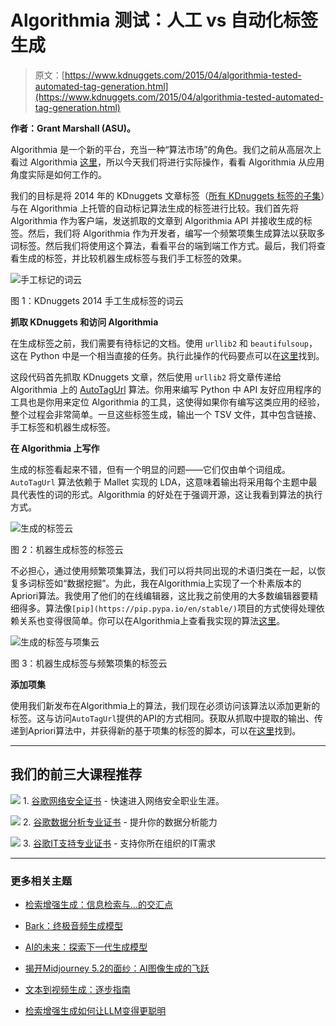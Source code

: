 # Algorithmia 测试：人工 vs 自动化标签生成

> 原文：[https://www.kdnuggets.com/2015/04/algorithmia-tested-automated-tag-generation.html](https://www.kdnuggets.com/2015/04/algorithmia-tested-automated-tag-generation.html)

**作者：Grant Marshall (ASU)。**

Algorithmia 是一个新的平台，充当一种“算法市场”的角色。我们之前从高层次上看过 Algorithmia [这里](/2015/04/algorithmia-marketplace-innovation.html)，所以今天我们将进行实际操作，看看 Algorithmia 从应用角度实际是如何工作的。

我们的目标是将 2014 年的 KDnuggets 文章标签（[所有 KDnuggets 标签的子集](/tags)）与在 Algorithmia 上托管的自动标记算法生成的标签进行比较。我们首先将 Algorithmia 作为客户端，发送抓取的文章到 Algorithmia API 并接收生成的标签。然后，我们将 Algorithmia 作为开发者，编写一个频繁项集生成算法以获取多词标签。然后我们将使用这个算法，看看平台的端到端工作方式。最后，我们将查看生成的标签，并比较机器生成标签与我们手工标签的效果。

![手工标记的词云](../Images/13d5f5fca84330ee92de324708ccc489.png)

图 1：KDnuggets 2014 手工生成标签的词云

**抓取 KDnuggets 和访问 Algorithmia**

在生成标签之前，我们需要有待标记的文档。使用 `urllib2` 和 `beautifulsoup`，这在 Python 中是一个相当直接的任务。执行此操作的代码要点可以在[这里](https://gist.github.com/gr-a-m/9ad82833500bb7176dbf)找到。

这段代码首先抓取 KDnuggets 文章，然后使用 `urllib2` 将文章传递给 Algorithmia 上的 [AutoTagUrl](https://algorithmia.com/algorithms/tags/AutoTagURL) 算法。你用来编写 Python 中 API 友好应用程序的工具也是你用来定位 Algorithmia 的工具，这使得如果你有编写这类应用的经验，整个过程会非常简单。一旦这些标签生成，输出一个 TSV 文件，其中包含链接、手工标签和机器生成标签。

**在 Algorithmia 上写作**

生成的标签看起来不错，但有一个明显的问题——它们仅由单个词组成。`AutoTagUrl` 算法依赖于 Mallet 实现的 LDA，这意味着输出将采用每个主题中最具代表性的词的形式。Algorithmia 的好处在于强调开源，这让我看到算法的执行方式。

![生成的标签云](../Images/c9b89d483a6f9a52311742189d3ecc5c.png)

图 2：机器生成标签的标签云

不必担心，通过使用频繁项集算法，我们可以将共同出现的术语归类在一起，以恢复多词标签如“数据挖掘”。为此，我在Algorithmia上实现了一个朴素版本的Apriori算法。我使用了他们的在线编辑器，这比我之前使用的大多数编辑器要精细得多。算法像`[pip](https://pip.pypa.io/en/stable/)`项目的方式使得处理依赖关系也变得很简单。你可以在Algorithmia上查看我实现的算法[这里](https://algorithmia.com/algorithms/GrantMarshall/FrequentItemsets)。

![生成的标签与项集云](../Images/20a8a782225d1bb9cb5b2818433ecad4.png)

图 3：机器生成标签与频繁项集的标签云

**添加项集**

使用我们新发布在Algorithmia上的算法，我们现在必须访问该算法以添加更新的标签。这与访问`AutoTagUrl`提供的API的方式相同。获取从抓取中提取的输出、传递到Apriori算法中，并获得新的基于项集的标签的脚本，可以在[这里](https://gist.github.com/gr-a-m/ed6327966b99dedef365)找到。

* * *

## 我们的前三大课程推荐

![](../Images/0244c01ba9267c002ef39d4907e0b8fb.png) 1\. [谷歌网络安全证书](https://www.kdnuggets.com/google-cybersecurity) - 快速进入网络安全职业生涯。

![](../Images/e225c49c3c91745821c8c0368bf04711.png) 2\. [谷歌数据分析专业证书](https://www.kdnuggets.com/google-data-analytics) - 提升你的数据分析能力

![](../Images/0244c01ba9267c002ef39d4907e0b8fb.png) 3\. [谷歌IT支持专业证书](https://www.kdnuggets.com/google-itsupport) - 支持你所在组织的IT需求

* * *

### 更多相关主题

+   [检索增强生成：信息检索与…的交汇点](https://www.kdnuggets.com/retrieval-augmented-generation-where-information-retrieval-meets-text-generation)

+   [Bark：终极音频生成模型](https://www.kdnuggets.com/2023/05/bark-ultimate-audio-generation-model.html)

+   [AI的未来：探索下一代生成模型](https://www.kdnuggets.com/2023/05/future-ai-exploring-next-generation-generative-models.html)

+   [揭开Midjourney 5.2的面纱：AI图像生成的飞跃](https://www.kdnuggets.com/2023/06/unveiling-midjourney-52-leap-forward.html)

+   [文本到视频生成：逐步指南](https://www.kdnuggets.com/2023/08/text2video-generation-stepbystep-guide.html)

+   [检索增强生成如何让LLM变得更聪明](https://www.kdnuggets.com/how-retrieval-augment-generation-makes-llms-smarter)
